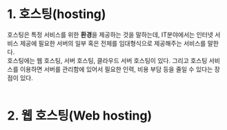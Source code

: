 # 1. 호스팅(hosting)
호스팅은 특정 서비스를 위한 **환경**을 제공하는 것을 말하는데, IT분야에서는 인터넷 서비스 제공에 필요한 서버의 일부 혹은 전체를 임대형식으로 제공해주는 서비스를 말한다.<br />
호스팅에는 웹 호스팅, 서버 호스팅, 클라우드 서버 호스팅이 있다. 그리고 호스팅 서비스를 이용하면 서버를 관리함에 있어서 필요한 인력, 비용 부담 등을 줄일 수 있다는 장점이 있다.
<br /><br />

# 2. 웹 호스팅(Web hosting)
